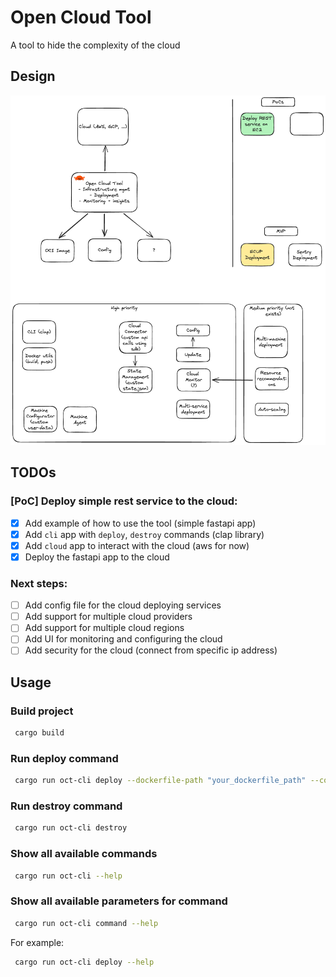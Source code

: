 # Open Cloud Tool

A tool to hide the complexity of the cloud

## Design

![OpenCloudTool Design](./docs/design.png)

## TODOs

### [PoC] Deploy simple rest service to the cloud:

- [x] Add example of how to use the tool (simple fastapi app)
- [x] Add `cli` app with `deploy`, `destroy` commands (clap library)
- [x] Add `cloud` app to interact with the cloud (aws for now)
- [x] Deploy the fastapi app to the cloud

### Next steps:

- [ ] Add config file for the cloud deploying services
- [ ] Add support for multiple cloud providers
- [ ] Add support for multiple cloud regions
- [ ] Add UI for monitoring and configuring the cloud
- [ ] Add security for the cloud (connect from specific ip address)

## Usage

### Build project

```bash
 cargo build
```

### Run deploy command

```bash
 cargo run oct-cli deploy --dockerfile-path "your_dockerfile_path" --context-path "your_context_path"
```

### Run destroy command

```bash
 cargo run oct-cli destroy
```

### Show all available commands

```bash
 cargo run oct-cli --help
```


### Show all available parameters for command

```bash
 cargo run oct-cli command --help
```

For example:

```bash
 cargo run oct-cli deploy --help
```
